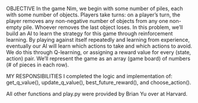 OBJECTIVE
In the game Nim, we begin with some number of piles, each with some number of objects. 
Players take turns: on a player’s turn, the player removes any non-negative number of objects from any one non-empty pile. Whoever removes the last object loses.
In this problem, we’ll build an AI to learn the strategy for this game through reinforcement learning. 
By playing against itself repeatedly and learning from experience, eventually our AI will learn which actions to take and which actions to avoid.
We do this through Q-learning, or assigning a reward value for every (state, action) pair.
We’ll represent the game as an array (game board) of numbers (# of pieces in each row). 

MY RESPONSIBILITIES
I completed the logic and implementation of:
get_q_value(), update_q_value(), best_future_reward(), and choose_action().

All other functions and play.py were provided by Brian Yu over at Harvard. 
